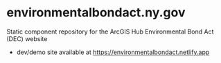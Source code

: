 # environmentalbondact.ny.gov
Static component repository for the ArcGIS Hub Environmental Bond Act (DEC) website
- dev/demo site available at https://environmentalbondact.netlify.app
